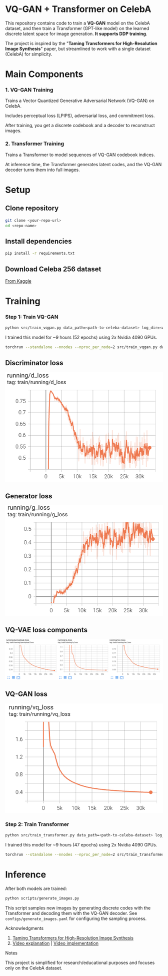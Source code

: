 # VQ-GAN + Transformer on CelebA

This repository contains code to train a **VQ-GAN** model on the CelebA dataset, and then train a Transformer (GPT-like model) on the learned discrete latent space for image generation. **It supports DDP training**.

The project is inspired by the "**Taming Transformers for High-Resolution Image Synthesis**" paper, but streamlined to work with a single dataset (CelebA) for simplicity.

# Main Components

### 1. VQ-GAN Training

Trains a Vector Quantized Generative Adversarial Network (VQ-GAN) on CelebA.

Includes perceptual loss (LPIPS), adversarial loss, and commitment loss.

After training, you get a discrete codebook and a decoder to reconstruct images.

### 2. Transformer Training

Trains a Transformer to model sequences of VQ-GAN codebook indices.

At inference time, the Transformer generates latent codes, and the VQ-GAN decoder turns them into full images.

# Setup

## Clone repository

```bash
git clone <your-repo-url>
cd <repo-name>
```

## Install dependencies

```bash
pip install -r requirements.txt
```

## Download Celeba 256 dataset

[From Kaggle](https://www.kaggle.com/datasets/badasstechie/celebahq-resized-256x256)

# Training

### Step 1: Train VQ-GAN

```bash
python src/train_vqgan.py data_path=<path-to-celeba-dataset> log_dir=<where-to-store-logs>
```

I trained this model for ~9 hours (52 epochs) using 2x Nvidia 4090 GPUs.

```bash
torchrun --standalone --nnodes --nproc_per_node=2 src/train_vqgan.py data_path=<path-to-celeba-dataset> log_dir=<where-to-store-logs> batch_size=24 num_workers=8 lr=4.2e-5 disc_start=630 ddp=True
```

## Discriminator loss

![alt text](img/image.png)

## Generator loss

![alt text](img/image-1.png)

## VQ-VAE loss components

![alt text](img/image-2.png)

## VQ-GAN loss

![alt text](img/image-3.png)

### Step 2: Train Transformer

```bash
python src/train_transformer.py data_path=<path-to-celeba-dataset> log_dir=<where-to-store-logs> vqgan_weights=<path-to-vqgan-checkpoint-from-step-1>
```

I trained this model for ~9 hours (47 epochs) using 2x Nvidia 4090 GPUs.

```bash
torchrun --standalone --nnodes --nproc_per_node=2 src/train_transformer.py data_path=<path-to-celeba-dataset> log_dir=<where-to-store-logs> batch_size=64 num_workers=8 lr=1.4e-4 ddp=True
```

# Inference

After both models are trained:

```bash
python scripts/generate_images.py
```

This script samples new images by generating discrete codes with the Transformer and decoding them with the VQ-GAN decoder. See `configs/generate_images.yaml` for configuring the sampling process.

Acknowledgments

1. [Taming Transformers for High-Resolution Image Synthesis](https://arxiv.org/abs/2012.09841)
2. [Video explanation](https://www.youtube.com/watch?v=wcqLFDXaDO8) | [Video implementation](https://www.youtube.com/watch?v=_Br5WRwUz_U)

Notes

This project is simplified for research/educational purposes and focuses only on the CelebA dataset.
